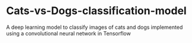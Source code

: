 # Cats-vs-Dogs-classification-model
A deep learning model to classify images of cats and dogs implemented using a convolutional  neural network
in Tensorflow
